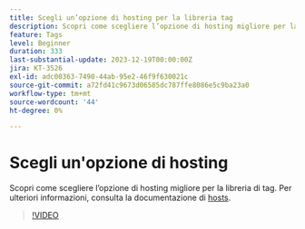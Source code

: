 ```yaml
---
title: Scegli un’opzione di hosting per la libreria tag
description: Scopri come scegliere l’opzione di hosting migliore per la libreria di tag.
feature: Tags
level: Beginner
duration: 333
last-substantial-update: 2023-12-19T00:00:00Z
jira: KT-3526
exl-id: adc00363-7490-44ab-95e2-46f9f630021c
source-git-commit: a72fd41c9673d06585dc787ffe8086e5c9ba23a0
workflow-type: tm+mt
source-wordcount: '44'
ht-degree: 0%

---
```


# Scegli un&#39;opzione di hosting

Scopri come scegliere l’opzione di hosting migliore per la libreria di tag. Per ulteriori informazioni, consulta la documentazione di [hosts](https://experienceleague.adobe.com/docs/experience-platform/tags/publish/hosts/hosts-overview.html).

>[!VIDEO](https://video.tv.adobe.com/v/28728/?learn=on)
